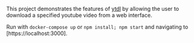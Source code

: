 This project demonstrates the features of [ytdl](https://github.com/fent/node-ytdl-core) by allowing the user to download a specified youtube video from a web interface.

Run with `docker-compose up` or `npm install; npm start` and navigating to [https://localhost:3000].